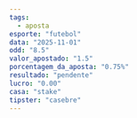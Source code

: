 ```yaml
---
tags:
  - aposta
esporte: "futebol"
data: "2025-11-01"
odd: "8.5"
valor_apostado: "1.5"
porcentagem_da_aposta: "0.75%"
resultado: "pendente"
lucro: "0.00"
casa: "stake"
tipster: "casebre"
---
```

